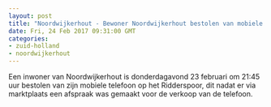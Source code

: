 ```yaml
---
layout: post
title: "Noordwijkerhout - Bewoner Noordwijkerhout bestolen van mobiele telefoon"
date: Fri, 24 Feb 2017 09:31:00 GMT
categories: 
- zuid-holland 
- noordwijkerhout 
---
```


Een inwoner van Noordwijkerhout is donderdagavond 23 februari om 21:45 uur bestolen van zijn mobiele telefoon op het Ridderspoor, dit nadat er via marktplaats een afspraak was gemaakt voor de verkoop van de telefoon.

